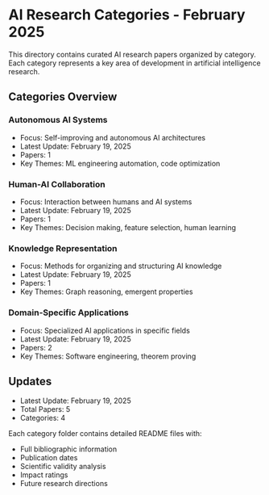# AI Research Categories - February 2025

This directory contains curated AI research papers organized by category. Each category represents a key area of development in artificial intelligence research.

## Categories Overview

### Autonomous AI Systems
- Focus: Self-improving and autonomous AI architectures
- Latest Update: February 19, 2025
- Papers: 1
- Key Themes: ML engineering automation, code optimization

### Human-AI Collaboration
- Focus: Interaction between humans and AI systems
- Latest Update: February 19, 2025
- Papers: 1
- Key Themes: Decision making, feature selection, human learning

### Knowledge Representation
- Focus: Methods for organizing and structuring AI knowledge
- Latest Update: February 19, 2025
- Papers: 1
- Key Themes: Graph reasoning, emergent properties

### Domain-Specific Applications
- Focus: Specialized AI applications in specific fields
- Latest Update: February 19, 2025
- Papers: 2
- Key Themes: Software engineering, theorem proving

## Updates
- Latest Update: February 19, 2025
- Total Papers: 5
- Categories: 4

Each category folder contains detailed README files with:
- Full bibliographic information
- Publication dates
- Scientific validity analysis
- Impact ratings
- Future research directions

